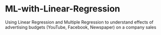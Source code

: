 # ML-with-Linear-Regression
Using Linear Regression and Multiple Regression to understand effects of advertising budgets (YouTube, Facebook, Newspaper) on a company sales 
